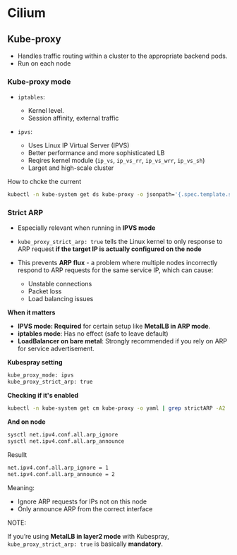 # Cilium

## Kube-proxy

+ Handles traffic routing within a cluster to the appropriate backend pods.
+ Run on each node

### Kube-proxy mode

+ `iptables`:
  + Kernel level.
  + Session affinity, external traffic 

+ `ipvs`:
  + Uses Linux IP Virtual Server (IPVS)
  + Better performance and more sophisticated LB 
  + Reqires kernel module (`ip_vs`, `ip_vs_rr`, `ip_vs_wrr`, `ip_vs_sh`)
  + Larget and high-scale cluster 


How to chcke the current



```sh
kubectl -n kube-system get ds kube-proxy -o jsonpath='{.spec.template.spec.containers[0].command}'

```





### Strict ARP

+ Especially relevant when running in **IPVS mode**

+ `kube_proxy_strict_arp: true` tells the Linux kernel to only response to ARP request **if the target IP is actually configured on the node**
+ This prevents **ARP flux** - a problem where multiple nodes incorrectly respond to ARP requests for the same service IP, which can cause:
  + Unstable connections
  + Packet loss
  + Load balancing issues

**When it matters**

+ **IPVS mode: Required** for certain setup like **MetalLB in ARP mode**.
+ **iptables mode**: Has no effect (safe to leave default)
+ **LoadBalancer on bare metal**: Strongly recommended if you rely on ARP for service advertisement.



**Kubespray setting**

```sh
kube_proxy_mode: ipvs
kube_proxy_strict_arp: true
```



**Checking if it's enabled**

```sh
kubectl -n kube-system get cm kube-proxy -o yaml | grep strictARP -A2

```



**And on node**

```sh
sysctl net.ipv4.conf.all.arp_ignore
sysctl net.ipv4.conf.all.arp_announce

```



Resullt

```sh
net.ipv4.conf.all.arp_ignore = 1
net.ipv4.conf.all.arp_announce = 2

```



Meaning:

- Ignore ARP requests for IPs not on this node
- Only announce ARP from the correct interface





NOTE:

If you’re using **MetalLB in layer2 mode** with Kubespray, `kube_proxy_strict_arp: true` is basically **mandatory**.




